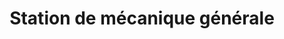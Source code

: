 ---
title: "Station de mécanique générale"
url: /murdochville/station-de-mecanique-generale/
shop: car repair
---